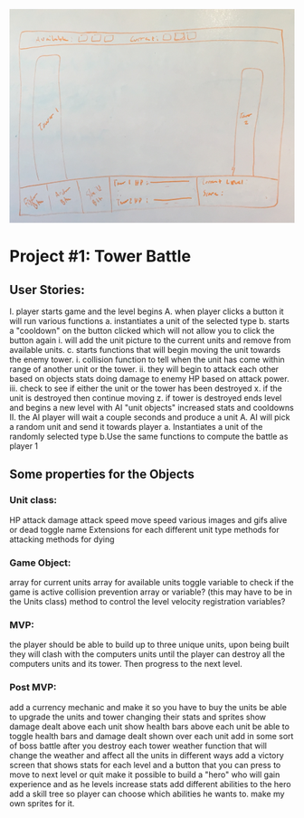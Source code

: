 ![wireframe](images/wireframe.jpg)


# Project #1: Tower Battle

## User Stories:

I. player starts game and the level begins
    A. when player clicks a button it will run various functions
        a. instantiates a unit of the selected type 
        b. starts a "cooldown" on the button clicked which will not allow you to click the button again
            i. will add the unit picture to the current units and remove from available units.
        c. starts functions that will begin moving the unit towards the enemy tower.
            i. collision function to tell when the unit has come within range of another unit or the tower.
            ii. they will begin to attack each other based on objects stats doing damage to enemy HP based on attack power.
            iii. check to see if either the unit or the tower has been destroyed
                    x. if the unit is destroyed then continue moving
                    z. if tower is destroyed ends level and begins a new level with AI "unit objects" increased stats and cooldowns
II.  the AI player will wait a couple seconds and produce a unit
    A. AI will pick a random unit and send it towards player
        a. Instantiates a unit of the randomly selected type
        b.Use the same functions to compute the battle as player 1

## Some properties for the Objects
### Unit class:
HP
attack damage
attack speed
move speed
various images and gifs
alive or dead toggle
name
Extensions for each different unit type
methods for attacking
methods for dying

### Game Object:
array for current units
array for available units
toggle variable to check if the game is active
collision prevention array or variable? (this may have to be in the Units class)
method to control the level
velocity registration variables?

### MVP: 
the player should be able to build up to three unique units, upon being built they will clash with the computers units until the player can destroy all the computers units and 
its tower.  Then progress to the next level.

### Post MVP:
add a currency mechanic and make it so you have to buy the units
be able to upgrade the units and tower changing their stats and sprites
show damage dealt above each unit
show health bars above each unit
be able to toggle health bars and damage dealt shown over each unit
add in some sort of boss battle after you destroy each tower
weather function that will change the weather and affect all the units in different ways
add a victory screen that shows stats for each level and a button that you can press to move to next level or quit
make it possible to build a "hero" who will gain experience and as he levels increase stats
add different abilities to the hero
add a skill tree so player can choose which abilities he wants to.
make my own sprites for it.
